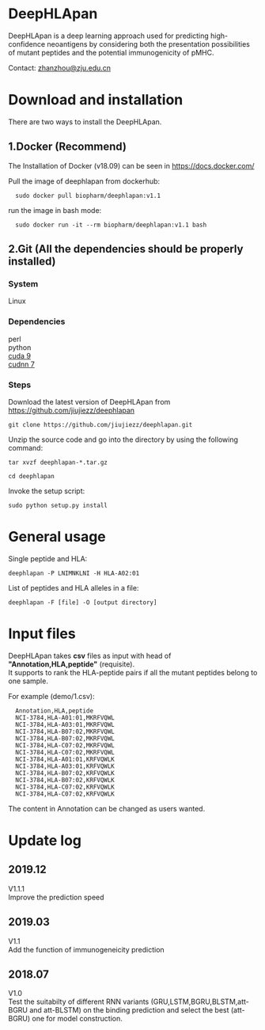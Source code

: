 # DeepHLApan

   DeepHLApan is a deep learning approach used for predicting high-confidence neoantigens by considering both the presentation possibilities of mutant peptides and the potential immunogenicity of pMHC.
   
   Contact: zhanzhou@zju.edu.cn

# Download and installation

There are two ways to install the DeepHLApan.

## 1.Docker (Recommend)

The Installation of Docker (v18.09) can be seen in https://docs.docker.com/

Pull the image of deephlapan from dockerhub:

      sudo docker pull biopharm/deephlapan:v1.1  

run the image in bash mode:

      sudo docker run -it --rm biopharm/deephlapan:v1.1 bash

## 2.Git (All the dependencies should be properly installed)

### System
Linux

### Dependencies
perl    
python    
[cuda 9](https://developer.nvidia.com/cuda-90-download-archive)  
[cudnn 7](https://developer.nvidia.com/rdp/cudnn-archive)

### Steps

Download the latest version of DeepHLApan from https://github.com/jiujiezz/deephlapan
    
    git clone https://github.com/jiujiezz/deephlapan.git
    
Unzip the source code and go into the directory by using the following command:

    tar xvzf deephlapan-*.tar.gz

    cd deephlapan

Invoke the setup script:

    sudo python setup.py install


# General usage

Single peptide and HLA:

    deephlapan -P LNIMNKLNI -H HLA-A02:01 

List of peptides and HLA alleles in a file:

    deephlapan -F [file] -O [output directory]  

# Input files

DeepHLApan takes **csv** files as input with head of **"Annotation,HLA,peptide"** (requisite).    
It supports to rank the HLA-peptide pairs if all the mutant peptides belong to one sample. 

For example (demo/1.csv):
    
      Annotation,HLA,peptide
      NCI-3784,HLA-A01:01,MKRFVQWL
      NCI-3784,HLA-A03:01,MKRFVQWL
      NCI-3784,HLA-B07:02,MKRFVQWL
      NCI-3784,HLA-B07:02,MKRFVQWL
      NCI-3784,HLA-C07:02,MKRFVQWL
      NCI-3784,HLA-C07:02,MKRFVQWL
      NCI-3784,HLA-A01:01,KRFVQWLK
      NCI-3784,HLA-A03:01,KRFVQWLK
      NCI-3784,HLA-B07:02,KRFVQWLK
      NCI-3784,HLA-B07:02,KRFVQWLK
      NCI-3784,HLA-C07:02,KRFVQWLK
      NCI-3784,HLA-C07:02,KRFVQWLK
 
 The content in Annotation can be changed as users wanted.
 
 
 # Update log
 ## 2019.12
 V1.1.1    
 Improve the prediction speed
 ## 2019.03
 V1.1    
 Add the function of immunogeneicity prediction
 
 ## 2018.07
 V1.0    
 Test the suitabilty of different RNN variants (GRU,LSTM,BGRU,BLSTM,att-BGRU and att-BLSTM) on the binding prediction and select the best (att-BGRU) one for model construction.
 
